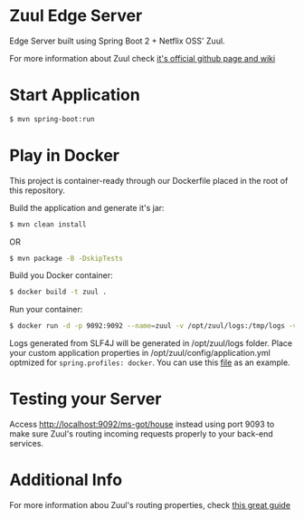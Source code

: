 # Zuul Edge Server

Edge Server built using Spring Boot 2 + Netflix OSS' Zuul. 

For more information about Zuul check [it's official github page and wiki][zuul-info]

# Start Application

```sh
$ mvn spring-boot:run
```

# Play in Docker

This project is container-ready through our Dockerfile placed in the root of this repository.

Build the application and generate it's jar:
```sh
$ mvn clean install
```
OR
```sh
$ mvn package -B -DskipTests
```

Build you Docker container:
```sh
$ docker build -t zuul .
```

Run your container:
```sh
$ docker run -d -p 9092:9092 --name=zuul -v /opt/zuul/logs:/tmp/logs -v /opt/zuul/config:/tmp/config zuul
```

Logs generated from SLF4J will be generated in /opt/zuul/logs folder. Place your custom application properties in /opt/zuul/config/application.yml optmized for `spring.profiles: docker`. You can use this [file][sample1] as an example.

# Testing your Server

Access [http://localhost:9092/ms-got/house][zuul] instead using port 9093 to make sure Zuul's routing incoming requests properly to your back-end services.

# Additional Info

For more information abou Zuul's routing properties, check [this great guide][routing]

   [zuul]: <http://localhost:9092/ms-got/house/>
   [sample1]: <https://github.com/enr1c091/microservices-oauth/blob/master/docker-compose/zuul/config/application.yml>
   [zuul-info]: <https://github.com/Netflix/zuul>
   [routing]: <https://cloud.spring.io/spring-cloud-netflix/multi/multi__router_and_filter_zuul.html>
